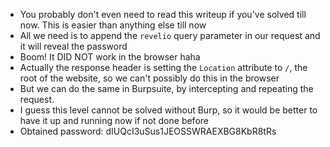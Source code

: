 - You probably don't even need to read this writeup if you've solved till now. This is easier than anything else till now
- All we need is to append the `revelio` query parameter in our request and it will reveal the password
- Boom! It DID NOT work in the browser haha
- Actually the response header is setting the `Location` attribute to `/`, the root of the website, so we can't possibly do this in the browser
- But we can do the same in Burpsuite, by intercepting and repeating the request.
- I guess this level cannot be solved without Burp, so it would be better to have it up and running now if not done before
- Obtained password: dIUQcI3uSus1JEOSSWRAEXBG8KbR8tRs